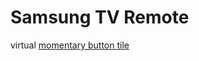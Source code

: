 Samsung TV Remote
=================


virtual [momentary button tile](https://github.com/nicholaswilde/smartthings/blob/master/device-types/momentary-button-tile/momentary-button-tile.device.groovy)
